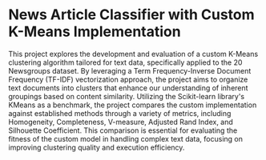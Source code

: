 # News Article Classifier with Custom K-Means Implementation

This project explores the development and evaluation of a custom K-Means clustering algorithm tailored for text data, specifically applied to the 20 Newsgroups dataset. By leveraging a Term Frequency-Inverse Document Frequency (TF-IDF) vectorization approach, the project aims to organize text documents into clusters that enhance our understanding of inherent groupings based on content similarity. Utilizing the Scikit-learn library's KMeans as a benchmark, the project compares the custom implementation against established methods through a variety of metrics, including Homogeneity, Completeness, V-measure, Adjusted Rand Index, and Silhouette Coefficient. This comparison is essential for evaluating the fitness of the custom model in handling complex text data, focusing on improving clustering quality and execution efficiency. 

